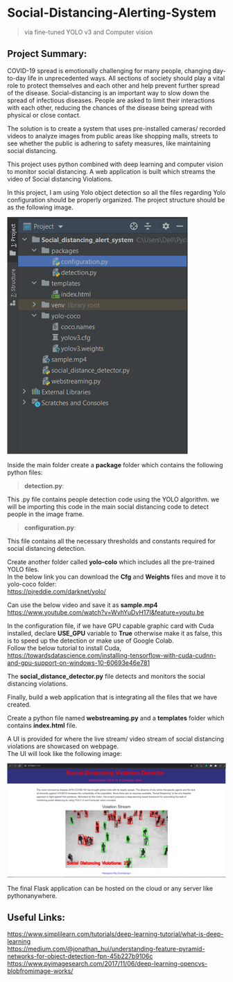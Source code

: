 # Social-Distancing-Alerting-System
> via fine-tuned YOLO v3 and Computer vision

## Project Summary:
COVID-19 spread is emotionally challenging for many people, changing day-to-day life in unprecedented ways. All sections of society should play a vital role to protect themselves and each other and help prevent further spread of the disease. Social-distancing is an important way to slow down the spread of infectious diseases. People are asked to limit their interactions with each other, reducing the chances of the disease being spread with physical or close contact.  

The solution is to create a system that uses pre-installed cameras/ recorded videos to analyze images from public areas like shopping malls, streets to see whether the public is adhering to safety measures, like maintaining social distancing.  

This project uses python combined with deep learning and computer vision to monitor social distancing. A web application is built which streams the video of  Social distancing Violations.  

In this project, I am using Yolo object detection so all the files regarding Yolo configuration should be properly organized. The project structure should be as the following image.  

![](images/Capture1.PNG)

Inside the main folder create a **package** folder which contains the following python files:
> **detection.py**:  

This .py file contains people detection code using the YOLO algorithm. we will be importing this code in the main social distancing code to detect people in the image frame.  

> **configuration.py**: 

This file contains all the necessary thresholds and constants required for social distancing detection.

Create another folder called **yolo-colo** which includes all the pre-trained YOLO files.  
In the below link you can download the **Cfg** and **Weights** files and move it to yolo-coco folder:  
https://pjreddie.com/darknet/yolo/  

Can use the below video and save it as **sample.mp4**  
https://www.youtube.com/watch?v=WvhYuDvH17I&feature=youtu.be  

In the configuration file, if we have GPU capable graphic card with Cuda installed, declare **USE_GPU** variable to **True** otherwise make it as false, this is to speed up the detection or make use of Google Colab.  
Follow the below tutorial to install Cuda,  
https://towardsdatascience.com/installing-tensorflow-with-cuda-cudnn-and-gpu-support-on-windows-10-60693e46e781  

The **social_distance_detector.py** file detects and monitors the social distancing violations.  

Finally, build a web application that is integrating all the files that we have created.  

Create a python file named **webstreaming.py** and a **templates** folder which contains **index.html** file.  

A UI is provided for where the live stream/ video stream of social distancing violations are showcased on webpage.  
The UI will look like the following image:  

![](images/Capture.PNG)  

The final Flask application can be hosted on the cloud or any server like pythonanywhere.  

## Useful Links:
https://www.simplilearn.com/tutorials/deep-learning-tutorial/what-is-deep-learning  
https://medium.com/@jonathan_hui/understanding-feature-pyramid-networks-for-object-detection-fpn-45b227b9106c  
https://www.pyimagesearch.com/2017/11/06/deep-learning-opencvs-blobfromimage-works/  
